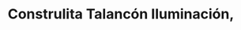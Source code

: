 ---
title: "Construlita Talancón Iluminación,"
url: /toluca-de-lerdo/construlita-talancon-iluminacion/
shop: electrónica
---